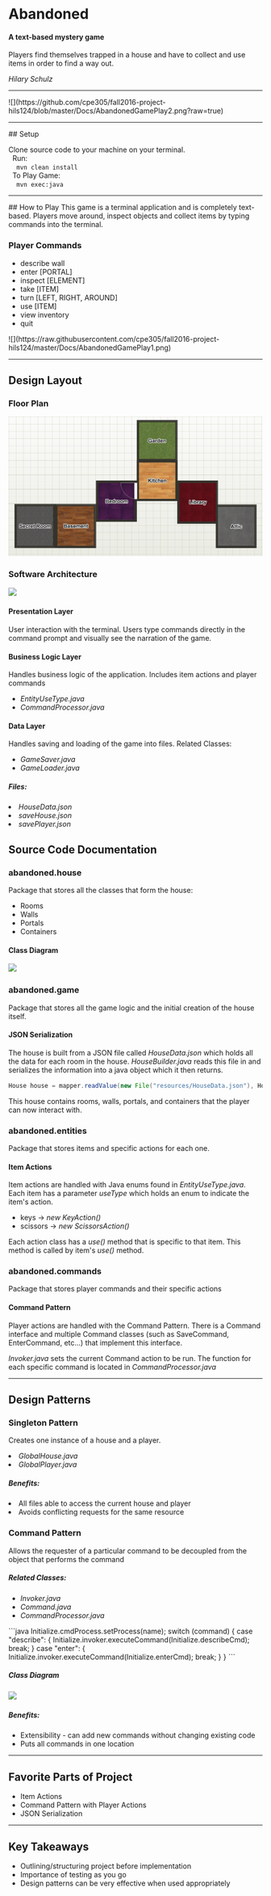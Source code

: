 # Abandoned
#### A text-based mystery game
Players find themselves trapped in a house and have to collect and use items in order to find a way out.

*Hilary Schulz*
<hr>
![](https://github.com/cpe305/fall2016-project-hils124/blob/master/Docs/AbandonedGamePlay2.png?raw=true)
<hr>
## Setup

Clone source code to your machine on your terminal. <br>
&nbsp;&nbsp;Run: <br>
&nbsp;&nbsp;&nbsp;&nbsp;```mvn clean install```<br>
&nbsp;&nbsp;To Play Game: <br>
&nbsp;&nbsp;&nbsp;&nbsp;```mvn exec:java```
<hr>
## How to Play
This game is a terminal application and is completely text-based. Players move around, inspect objects and collect items by typing commands into the terminal.

### Player Commands
<ul>
  <li>describe wall</li>
  <li>enter [PORTAL]</li>
  <li>inspect [ELEMENT]</li>
  <li>take [ITEM]</li>
  <li>turn [LEFT, RIGHT, AROUND]</li>
  <li>use [ITEM]</li>
  <li>view inventory</li>
  <li>quit</li>
</ul>
![](https://raw.githubusercontent.com/cpe305/fall2016-project-hils124/master/Docs/AbandonedGamePlay1.png)

<hr>

## Design Layout

### Floor Plan
![](https://raw.githubusercontent.com/cpe305/fall2016-project-hils124/master/Docs/FloorPlanAbandoned.png)

### Software Architecture
![](https://raw.githubusercontent.com/cpe305/fall2016-project-hils124/master/Docs/architectdesign.png)

#### Presentation Layer
User interaction with the terminal.
Users type commands directly in the command prompt and visually see the narration of the game.

#### Business Logic Layer
Handles business logic of the application.
Includes item actions and player commands
<ul>
  <li><em>EntityUseType.java</em></li>
  <li><em>CommandProcessor.java</em></li>
</ul>

#### Data Layer
Handles saving and loading of the game into files.
Related Classes:
<ul>
  <li><em>GameSaver.java</em></li>
  <li><em>GameLoader.java</em></li>
</ul>

##### Files:
<li><em>HouseData.json</em></li>
<li><em>saveHouse.json</em></li>
<li><em>savePlayer.json</em></li>


## Source Code Documentation
### abandoned.house
Package that stores all the classes that form the house:
<ul>
  <li>Rooms</li>
  <li>Walls</li>
  <li>Portals</li>
  <li>Containers</li>
</ul>

#### Class Diagram
![](https://raw.githubusercontent.com/cpe305/fall2016-project-hils124/master/Docs/ClassDiagramAbandoned.png)

### abandoned.game
Package that stores all the game logic and the initial creation of the house itself.

#### JSON Serialization
The house is built from a JSON file called *HouseData.json* which holds all the data for each room in the house. *HouseBuilder.java* reads this file in and serializes the information into a java object which it then returns.

```java
House house = mapper.readValue(new File("resources/HouseData.json"), House.class);
```

This house contains rooms, walls, portals, and containers that the player can now interact with.

### abandoned.entities
Package that stores items and specific actions for each one.
#### Item Actions
Item actions are handled with Java enums found in *EntityUseType.java*. Each item has a parameter *useType* which holds an enum to indicate the item's action.
<ul>
  <li> keys -> <em>new KeyAction()</em></li>
  <li> scissors -> <em>new ScissorsAction()</em></li>
</ul>

Each action class has a *use()* method that is specific to that item. This method is called by item's *use()* method.

### abandoned.commands
Package that stores player commands and their specific actions
#### Command Pattern
Player actions are handled with the Command Pattern. There is a Command interface and multiple Command classes (such as SaveCommand, EnterCommand, etc...) that implement this interface.

<em>Invoker.java</em> sets the current Command action to be run. The function for each specific command is located in <em>CommandProcessor.java</em>

<hr>

## Design Patterns
### Singleton Pattern
Creates one instance of a house and a player.
  <li><em>GlobalHouse.java</em></li>
  <li><em>GlobalPlayer.java</em></li>


##### Benefits:
  <li>All files able to access the current house and player</li>
  <li>Avoids conflicting requests for the same resource</li>


### Command Pattern
Allows the requester of a particular command to be decoupled from the object that performs the command

##### Related Classes:
<ul>
  <li><em>Invoker.java</em></li>
  <li><em>Command.java</em></li>
  <li><em>CommandProcessor.java</em></li>
</ul>
```java
      Initialize.cmdProcess.setProcess(name);
      switch (command) {
        case "describe": {
          Initialize.invoker.executeCommand(Initialize.describeCmd);
          break;
        }
        case "enter": {
          Initialize.invoker.executeCommand(Initialize.enterCmd);
          break;
        }
      }
```

##### Class Diagram
![](https://github.com/cpe305/fall2016-project-hils124/blob/master/Docs/CommandPattern.png?raw=true)

##### Benefits:
<ul>
  <li>Extensibility - can add new commands without changing existing code</li>
  <li>Puts all commands in one location</li>
</ul>

<hr>

## Favorite Parts of Project
<ul>
  <li>Item Actions</li>
  <li>Command Pattern with Player Actions</li>
  <li>JSON Serialization</li>
</ul>

<hr>

## Key Takeaways
<ul>
  <li>Outlining/structuring project before implementation</li>
  <li>Importance of testing as you go</li>
  <li>Design patterns can be very effective when used appropriately</li>
</ul>
